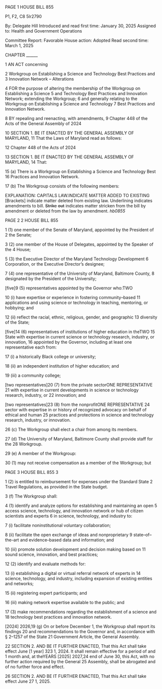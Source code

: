 PAGE 1
HOUSE BILL 855

P1, F2, C8 5lr2790

By: Delegate Hill
Introduced and read first time: January 30, 2025
Assigned to: Health and Government Operations

Committee Report: Favorable
House action: Adopted
Read second time: March 1, 2025

CHAPTER ______

1 AN ACT concerning

2 Workgroup on Establishing a Science and Technology Best Practices and
3 Innovation Network – Alterations

4 FOR the purpose of altering the membership of the Workgroup on Establishing a Science
5 and Technology Best Practices and Innovation Network; extending the Workgroup;
6 and generally relating to the Workgroup on Establishing a Science and Technology
7 Best Practices and Innovation Network.

8 BY repealing and reenacting, with amendments,
9 Chapter 448 of the Acts of the General Assembly of 2024

10 SECTION 1. BE IT ENACTED BY THE GENERAL ASSEMBLY OF MARYLAND,
11 That the Laws of Maryland read as follows:

12 Chapter 448 of the Acts of 2024

13 SECTION 1. BE IT ENACTED BY THE GENERAL ASSEMBLY OF MARYLAND,
14 That:

15 (a) There is a Workgroup on Establishing a Science and Technology Best
16 Practices and Innovation Network.

17 (b) The Workgroup consists of the following members:

EXPLANATION: CAPITALS LAW.INDICATE MATTER ADDED TO EXISTING
[Brackets] indicate matter deleted from existing law.
Underlining indicates amendments to bill.
~~Strike~~ ~~out~~ indicates matter stricken from the bill by amendment or deleted from the law by
amendment. *hb0855*

PAGE 2
2 HOUSE BILL 855

1 (1) one member of the Senate of Maryland, appointed by the President of
2 the Senate;

3 (2) one member of the House of Delegates, appointed by the Speaker of the
4 House;

5 (3) the Executive Director of the Maryland Technology Development
6 Corporation, or the Executive Director’s designee;

7 (4) one representative of the University of Maryland, Baltimore County,
8 designated by the President of the University;

[five]9 (5) representatives appointed by the Governor who:TWO

10 (i) have expertise or experience in fostering community–based
11 applications and using science or technology in teaching, mentoring, or hobbying; and

12 (ii) reflect the racial, ethnic, religious, gender, and geographic
13 diversity of the State;

[five]14 (6) representatives of institutions of higher education in theTWO
15 State with expertise in current science or technology research, industry, or innovation,
16 appointed by the Governor, including at least one representative each from:

17 (i) a historically Black college or university;

18 (ii) an independent institution of higher education; and

19 (iii) a community college;

[two representatives]20 (7) from the private sectorONE REPRESENTATIVE
21 with expertise in current developments in science or technology research, industry, or
22 innovation; and

[two representatives]23 (8) from the nonprofitONE REPRESENTATIVE
24 sector with expertise in or history of recognized advocacy on behalf of ethical and human
25 practices and protections in science and technology research, industry, or innovation.

26 (c) The Workgroup shall elect a chair from among its members.

27 (d) The University of Maryland, Baltimore County shall provide staff for the
28 Workgroup.

29 (e) A member of the Workgroup:

30 (1) may not receive compensation as a member of the Workgroup; but

PAGE 3
HOUSE BILL 855 3

1 (2) is entitled to reimbursement for expenses under the Standard State
2 Travel Regulations, as provided in the State budget.

3 (f) The Workgroup shall:

4 (1) identify and analyze options for establishing and maintaining an open
5 access science, technology, and innovation network or hub of citizen scientists and experts
6 in science, technology, and industry to:

7 (i) facilitate noninstitutional voluntary collaboration;

8 (ii) facilitate the open exchange of ideas and nonproprietary
9 state–of–the–art and evidence–based data and information; and

10 (iii) promote solution development and decision making based on
11 sound science, innovation, and best practices;

12 (2) identify and evaluate methods for:

13 (i) establishing a digital or virtual referral network of experts in
14 science, technology, and industry, including expansion of existing entities and networks;

15 (ii) registering expert participants; and

16 (iii) making network expertise available to the public; and

17 (3) make recommendations regarding the establishment of a science and
18 technology best practices and innovation network.

[2024] 2026,19 (g) On or before December 1, the Workgroup shall report its findings
20 and recommendations to the Governor and, in accordance with § 2–1257 of the State
21 Government Article, the General Assembly.

22 SECTION 2. AND BE IT FURTHER ENACTED, That this Act shall take effect June
[1 year] 323 1, 2024. It shall remain effective for a period of and 1 month and, at theYEARS
[2025] 2027,24 end of June 30, this Act, with no further action required by the General
25 Assembly, shall be abrogated and of no further force and effect.

26 SECTION 2. AND BE IT FURTHER ENACTED, That this Act shall take effect June
27 1, 2025.